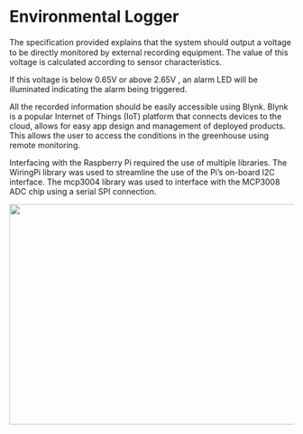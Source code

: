 # Environmental Logger

The speciﬁcation provided explains that the system should output a voltage to be directly monitored by external recording equipment. The value of this voltage is calculated according to sensor characteristics.

If this voltage is below 0.65V or above 2.65V , an alarm LED will be illuminated indicating the alarm being triggered.

All the recorded information should be easily accessible using Blynk. Blynk is a popular Internet of Things (IoT) platform that connects devices to the cloud, allows for easy app design and management of deployed products. This allows the user to access the conditions in the greenhouse using remote monitoring.

Interfacing with the Raspberry Pi required the use of multiple libraries. The WiringPi library was used to streamline the use of the Pi’s on-board I2C interface. The mcp3004 library was used to interface with the MCP3008 ADC chip using a serial SPI connection.

<p align="center">
<img alt="" height="390" src="https://i.imgur.com/narxFsp.png" width="540">
</p>

